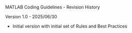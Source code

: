 MATLAB Coding Guidelines - Revision History

Version 1.0 - 2025/06/30
  * Initial version with initial set of Rules and Best Practices
